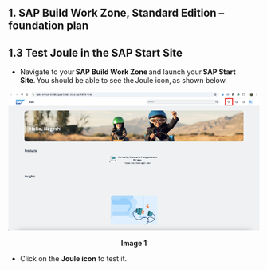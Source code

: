 ## 1. SAP Build Work Zone, Standard Edition – foundation plan 

## 1.3 Test Joule in the SAP Start Site 

- Navigate to your **SAP Build Work Zone** and launch your **SAP Start Site**. You should be able to see the Joule icon, as shown below.
  
![Include Systems](images/15.png)
**<p align="center"> Image 1 </p>**


- Click on the **Joule icon** to test it. 
